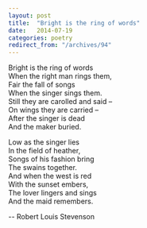 ```yaml
---
layout: post
title:  "Bright is the ring of words"
date:   2014-07-19
categories: poetry
redirect_from: "/archives/94"
---
```


Bright is the ring of words  
When the right man rings them,  
Fair the fall of songs  
When the singer sings them.  
Still they are carolled and said –  
On wings they are carried –  
After the singer is dead  
And the maker buried.  
  
Low as the singer lies  
In the field of heather,  
Songs of his fashion bring  
The swains together.  
And when the west is red  
With the sunset embers,  
The lover lingers and sings  
And the maid remembers.  

-- Robert Louis Stevenson